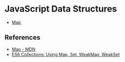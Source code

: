 # JavaScript Data Structures

- [Map](map.js)

## References

- [Map - MDN](https://developer.mozilla.org/en-US/docs/Web/JavaScript/Reference/Global_Objects/Map)
- [ES6 Collections: Using Map, Set, WeakMap, WeakSet](https://www.sitepoint.com/es6-collections-map-set-weakmap-weakset/)
